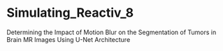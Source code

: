 # Simulating_Reactiv_8
Determining the Impact of Motion Blur on the Segmentation of Tumors in Brain MR Images Using U-Net Architecture
